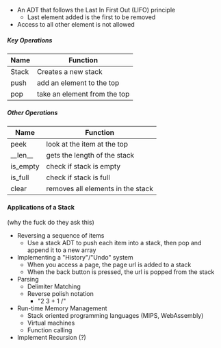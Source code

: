 - An ADT that follows the Last In First Out (LIFO) principle
	- Last element added is the first to be removed
- Access to all other element is not allowed

##### Key Operations
| Name  | Function                     |
| ----- | ---------------------------- |
| Stack | Creates a new stack          |
| push  | add an element to the top    |
| pop   | take an element from the top |
##### Other Operations
| Name       | Function                          |
| ---------- | --------------------------------- |
| peek       | look at the item at the top       |
| _\_len\_\_ | gets the length of the stack      |
| is_empty   | check if stack is empty           |
| is_full    | check if stack is full            |
| clear      | removes all elements in the stack |
#### Applications of a Stack
(why the fuck do they ask this)
- Reversing a sequence of items
	- Use a stack ADT to push each item into a stack, then pop and append it to a new array
- Implementing a "History"/"Undo" system
	- When you access a page, the page url is added to a stack
	- When the back button is pressed, the url is popped from the stack
- Parsing
	- Delimiter Matching
	- Reverse polish notation
		- "2 3 + 1 /"
- Run-time Memory Management
	- Stack oriented programming languages (MIPS, WebAssembly)
	- Virtual machines
	- Function calling
- Implement Recursion (?)
